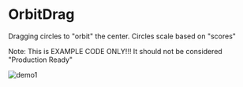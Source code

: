 # OrbitDrag

Dragging circles to "orbit" the center. Circles scale based on "scores"

Note: This is EXAMPLE CODE ONLY!!! It should not be considered "Production Ready"

![demo1](https://user-images.githubusercontent.com/9865951/112197371-65b28480-8be2-11eb-8050-281ea74caa39.gif)

